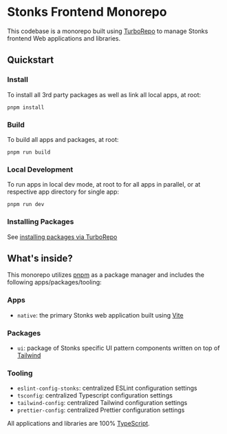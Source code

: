 # Stonks Frontend Monorepo

This codebase is a monorepo built using [TurboRepo](https://turbo.build/repo/docs) to manage Stonks frontend Web applications and libraries.

## Quickstart

### Install

To install all 3rd party packages as well as link all local apps, at root:

```
pnpm install
```

### Build

To build all apps and packages, at root:

```
pnpm run build
```

### Local Development

To run apps in local dev mode, at root to for all apps in parallel, or at respective app directory for single app:

```
pnpm run dev
```

### Installing Packages

See [installing packages via TurboRepo](https://turbo.build/repo/docs/handbook/package-installation#installing-packages)

## What's inside?

This monorepo utilizes [pnpm](https://pnpm.io) as a package manager and includes the following apps/packages/tooling:

### Apps

- `native`: the primary Stonks web application built using [Vite](https://vitejs.dev/)

### Packages

- `ui`: package of Stonks specific UI pattern components written on top of [Tailwind](https://tailwindcss.com/)

### Tooling

- `eslint-config-stonks`: centralized ESLint configuration settings
- `tsconfig`: centralized Typescript configuration settings
- `tailwind-config`: centralized Tailwind configuration settings
- `prettier-config`: centralized Prettier configuration settings

All applications and libraries are 100% [TypeScript](https://www.typescriptlang.org/).
